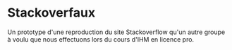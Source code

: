 # Stackoverfaux
Un prototype d'une reproduction du site Stackoverflow qu'un autre groupe à voulu que nous effectuons lors du cours d'IHM en licence pro.

